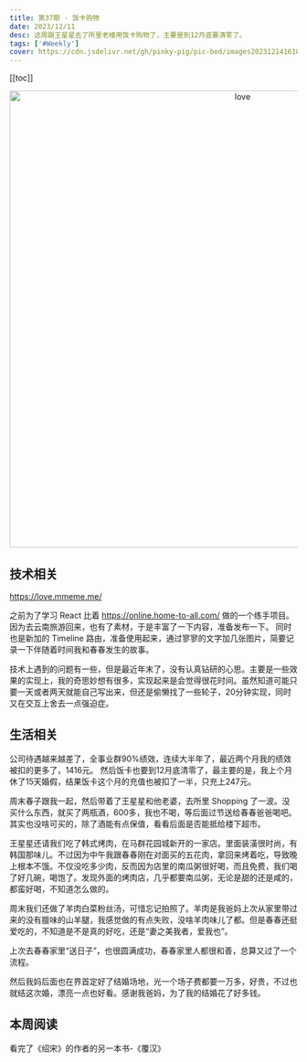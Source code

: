 ```yaml
---
title: 第37期 - 饭卡购物
date: 2023/12/11
desc: 这周跟王星星去了所里老楼用饭卡购物了，主要是到12月底要清零了。
tags: ['#Weekly']
cover: https://cdn.jsdelivr.net/gh/pinky-pig/pic-bed/images20231214161837.png
---
```


[[toc]]

<p align="center">
  <img alt="love" src="https://cdn.jsdelivr.net/gh/pinky-pig/pic-bed/images20231214161837.png" width=800 />
</p>

## 技术相关

<https://love.mmeme.me/>

之前为了学习 React 比着 <https://online.home-to-all.com/> 做的一个练手项目。
因为去云南旅游回来，也有了素材，于是丰富了一下内容，准备发布一下。
同时也是新加的 Timeline 路由，准备使用起来，通过寥寥的文字加几张图片，简要记录一下伴随着时间我和春春发生的故事。

技术上遇到的问题有一些，但是最近年末了，没有认真钻研的心思。主要是一些效果的实现上，我的奇思妙想有很多，实现起来是会觉得很花时间。虽然知道可能只要一天或者两天就能自己写出来，但还是偷懒找了一些轮子，20分钟实现，同时又在交互上舍去一点强迫症。

## 生活相关

公司待遇越来越差了，全事业群90%绩效，连续大半年了，最近两个月我的绩效被扣的更多了，1416元。
然后饭卡也要到12月底清零了，最主要的是，我上个月休了15天婚假，结果饭卡这个月的充值也被扣了一半，只充上247元。

周末春子跟我一起，然后带着了王星星和他老婆，去所里 Shopping 了一波。没买什么东西，就买了两瓶酒，600多，我也不喝，等后面过节送给春春爸爸喝吧。其实也没啥可买的，除了酒能有点保值，看看后面是否能抵给楼下超市。

王星星还请我们吃了韩式烤肉，在马群花园城新开的一家店。里面装潢很时尚，有韩国那味儿。不过因为中午我跟春春刚在对面买的五花肉，拿回来烤着吃，导致晚上根本不饿。不仅没吃多少肉，反而因为店里的南瓜粥很好喝，而且免费，我们喝了好几碗，喝饱了。发现外面的烤肉店，几乎都要南瓜粥，无论是甜的还是咸的，都蛮好喝，不知道怎么做的。

周末我们还做了羊肉白菜粉丝汤，可惜忘记拍照了。羊肉是我爸妈上次从家里带过来的没有膻味的山羊腿，我感觉做的有点失败，没啥羊肉味儿了都。但是春春还挺爱吃的，不知道是不是真的好吃，还是“妻之美我者，爱我也”。

上次去春春家里“送日子”，也很圆满成功，春春家里人都很和善，总算又过了一个流程。

然后我妈后面也在界首定好了结婚场地，光一个场子费都要一万多，好贵，不过也就结这次婚，漂亮一点也好看。感谢我爸妈，为了我的结婚花了好多钱。

## 本周阅读

看完了《绍宋》的作者的另一本书-《覆汉》
